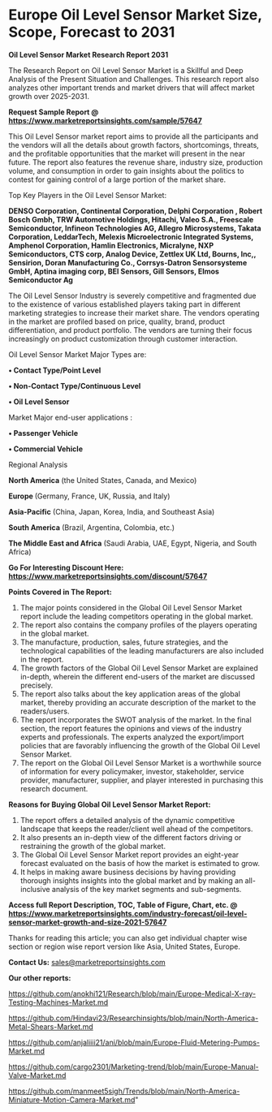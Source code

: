 # Europe Oil Level Sensor Market Size, Scope, Forecast to 2031

<strong>Oil Level Sensor Market Research Report 2031</strong>

The Research Report on Oil Level Sensor Market is a Skillful and Deep Analysis of the Present Situation and Challenges. This research report also analyzes other important trends and market drivers that will affect market growth over 2025-2031.

<strong>Request Sample Report @ <a href=https://www.marketreportsinsights.com/sample/57647>https://www.marketreportsinsights.com/sample/57647</a></strong>

This Oil Level Sensor market report aims to provide all the participants and the vendors will all the details about growth factors, shortcomings, threats, and the profitable opportunities that the market will present in the near future. The report also features the revenue share, industry size, production volume, and consumption in order to gain insights about the politics to contest for gaining control of a large portion of the market share.

Top Key Players in the Oil Level Sensor Market:

<strong>DENSO Corporation, Continental Corporation, Delphi Corporation , Robert Bosch Gmbh, TRW Automotive Holdings, Hitachi, Valeo S.A., Freescale Semiconductor, Infineon Technologies AG, Allegro Microsystems, Takata Corporation, LeddarTech, Melexis Microelectronic Integrated Systems, Amphenol Corporation, Hamlin Electronics, Micralyne, NXP Semiconductors, CTS corp, Analog Device, Zettlex UK Ltd, Bourns, Inc,, Sensirion, Doran Manufacturing Co., Corrsys-Datron Sensorsysteme GmbH, Aptina imaging corp, BEI Sensors, Gill Sensors, Elmos Semiconductor Ag </strong>

The Oil Level Sensor Industry is severely competitive and fragmented due to the existence of various established players taking part in different marketing strategies to increase their market share. The vendors operating in the market are profiled based on price, quality, brand, product differentiation, and product portfolio. The vendors are turning their focus increasingly on product customization through customer interaction.

Oil Level Sensor Market Major Types are:

<strong>• Contact Type/Point Level

• Non-Contact Type/Continuous Level

• Oil Level Sensor</strong>

Market Major end-user applications :

<strong>• Passenger Vehicle

• Commercial Vehicle</strong>

Regional Analysis

</u><strong><b>North America</b></strong> (the United States, Canada, and Mexico)

<strong><b>Europe </b></strong>(Germany, France, UK, Russia, and Italy)

<strong><b>Asia-Pacific</b></strong> (China, Japan, Korea, India, and Southeast Asia)

<strong><b>South America</b></strong> (Brazil, Argentina, Colombia, etc.)

<strong><b>The Middle East and Africa</b></strong> (Saudi Arabia, UAE, Egypt, Nigeria, and South Africa)

<strong>Go For Interesting Discount Here: <a href=https://www.marketreportsinsights.com/discount/57647>https://www.marketreportsinsights.com/discount/57647</a></strong>

<strong>Points Covered in The Report:</strong>
<ol>
  <li>The major points considered in the Global Oil Level Sensor Market report include the leading competitors operating in the global market.</li>
  <li>The report also contains the company profiles of the players operating in the global market.</li>
  <li>The manufacture, production, sales, future strategies, and the technological capabilities of the leading manufacturers are also included in the report.</li>
  <li>The growth factors of the Global Oil Level Sensor Market are explained in-depth, wherein the different end-users of the market are discussed precisely.</li>
  <li>The report also talks about the key application areas of the global market, thereby providing an accurate description of the market to the readers/users.</li>
  <li>The report incorporates the SWOT analysis of the market. In the final section, the report features the opinions and views of the industry experts and professionals. The experts analyzed the export/import policies that are favorably influencing the growth of the Global Oil Level Sensor Market.</li>
  <li>The report on the Global Oil Level Sensor Market is a worthwhile source of information for every policymaker, investor, stakeholder, service provider, manufacturer, supplier, and player interested in purchasing this research document.</li>
</ol>
<strong>Reasons for Buying Global Oil Level Sensor Market Report:</strong>

<ol>
  <li>The report offers a detailed analysis of the dynamic competitive landscape that keeps the reader/client well ahead of the competitors.</li>
  <li>It also presents an in-depth view of the different factors driving or restraining the growth of the global market.</li>
  <li>The Global Oil Level Sensor Market report provides an eight-year forecast evaluated on the basis of how the market is estimated to grow.</li>
  <li>It helps in making aware business decisions by having providing thorough insights insights into the global market and by making an all-inclusive analysis of the key market segments and sub-segments.</li>
</ol>
<strong>Access full Report Description, TOC, Table of Figure, Chart, etc. @ <a href=https://www.marketreportsinsights.com/industry-forecast/oil-level-sensor-market-growth-and-size-2021-57647>https://www.marketreportsinsights.com/industry-forecast/oil-level-sensor-market-growth-and-size-2021-57647</a></strong>


Thanks for reading this article; you can also get individual chapter wise section or region wise report version like Asia, United States, Europe.

<strong>Contact Us:</strong>
sales@marketreportsinsights.com

<strong>Our other reports:</strong>

<a href=https://github.com/anokhi121/Research/blob/main/Europe-Medical-X-ray-Testing-Machines-Market.md>https://github.com/anokhi121/Research/blob/main/Europe-Medical-X-ray-Testing-Machines-Market.md</a>

<a href=https://github.com/Hindavi23/Researchinsights/blob/main/North-America-Metal-Shears-Market.md>https://github.com/Hindavi23/Researchinsights/blob/main/North-America-Metal-Shears-Market.md</a>

<a href=https://github.com/anjaliiii21/ani/blob/main/Europe-Fluid-Metering-Pumps-Market.md>https://github.com/anjaliiii21/ani/blob/main/Europe-Fluid-Metering-Pumps-Market.md</a>

<a href=https://github.com/cargo2301/Marketing-trend/blob/main/Europe-Manual-Valve-Market.md>https://github.com/cargo2301/Marketing-trend/blob/main/Europe-Manual-Valve-Market.md</a>

<a href=https://github.com/manmeet5sigh/Trends/blob/main/North-America-Miniature-Motion-Camera-Market.md>https://github.com/manmeet5sigh/Trends/blob/main/North-America-Miniature-Motion-Camera-Market.md</a>"
